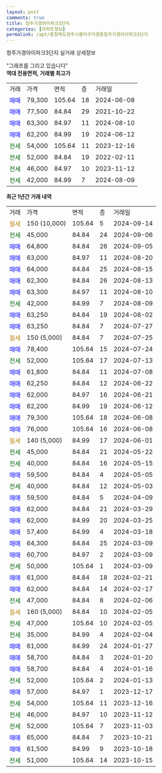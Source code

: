 ```yaml
---
layout: post
comments: true
title: 청주가경아이파크3단지
categories: [아파트정보]
permalink: /apt/충청북도청주시흥덕구가경동청주가경아이파크3단지
---
```


청주가경아이파크3단지 실거래 상세정보

<script type="text/javascript">
  google.charts.load('current', {'packages':['line', 'corechart']});
  google.charts.setOnLoadCallback(drawChart);

  function drawChart() {
    var data = new google.visualization.DataTable();
    data.addColumn('date', '거래일');
    data.addColumn('number', "매매");
    data.addColumn('number', "전세");
    data.addColumn('number', "전매");

    data.addRows([[new Date(Date.parse("2024-09-14")), null, null, null], [new Date(Date.parse("2024-09-06")), null, 45000, null], [new Date(Date.parse("2024-09-05")), 64800, null, null], [new Date(Date.parse("2024-08-20")), 63000, null, null], [new Date(Date.parse("2024-08-15")), 64000, null, null], [new Date(Date.parse("2024-08-13")), 62300, null, null], [new Date(Date.parse("2024-08-10")), 63300, null, null], [new Date(Date.parse("2024-08-09")), null, 42000, null], [new Date(Date.parse("2024-08-02")), 63250, null, null], [new Date(Date.parse("2024-07-27")), 63250, null, null], [new Date(Date.parse("2024-07-25")), null, null, null], [new Date(Date.parse("2024-07-24")), 78400, null, null], [new Date(Date.parse("2024-07-13")), null, 52000, null], [new Date(Date.parse("2024-07-08")), 61800, null, null], [new Date(Date.parse("2024-06-22")), 62250, null, null], [new Date(Date.parse("2024-06-21")), 62000, null, null], [new Date(Date.parse("2024-06-12")), 62200, null, null], [new Date(Date.parse("2024-06-08")), 79300, null, null], [new Date(Date.parse("2024-06-08")), 76000, null, null], [new Date(Date.parse("2024-06-01")), null, null, null], [new Date(Date.parse("2024-05-22")), null, 45000, null], [new Date(Date.parse("2024-05-15")), null, 40000, null], [new Date(Date.parse("2024-05-05")), 59500, null, null], [new Date(Date.parse("2024-05-03")), null, 40000, null], [new Date(Date.parse("2024-04-09")), 59500, null, null], [new Date(Date.parse("2024-03-29")), 62000, null, null], [new Date(Date.parse("2024-03-25")), 62000, null, null], [new Date(Date.parse("2024-03-18")), 57400, null, null], [new Date(Date.parse("2024-03-09")), 64300, null, null], [new Date(Date.parse("2024-03-09")), 60700, null, null], [new Date(Date.parse("2024-03-09")), null, 50000, null], [new Date(Date.parse("2024-02-21")), 61000, null, null], [new Date(Date.parse("2024-02-17")), 62000, null, null], [new Date(Date.parse("2024-02-06")), null, 47000, null], [new Date(Date.parse("2024-02-05")), null, null, null], [new Date(Date.parse("2024-02-05")), null, 47000, null], [new Date(Date.parse("2024-02-04")), null, 35000, null], [new Date(Date.parse("2024-01-27")), 61000, null, null], [new Date(Date.parse("2024-01-20")), 58700, null, null], [new Date(Date.parse("2024-01-16")), 58700, null, null], [new Date(Date.parse("2024-01-13")), null, 52000, null], [new Date(Date.parse("2023-12-17")), 57000, null, null], [new Date(Date.parse("2023-12-16")), null, 54000, null], [new Date(Date.parse("2023-11-12")), null, 46000, null], [new Date(Date.parse("2023-11-03")), null, 52000, null], [new Date(Date.parse("2023-10-21")), 65000, null, null], [new Date(Date.parse("2023-10-18")), 61500, null, null], [new Date(Date.parse("2023-10-15")), null, 51000, null]]);

    var options = {
      hAxis: {
        format: 'yyyy/MM/dd'
      },    
      lineWidth: 0,
      pointsVisible: true,    
      title: '최근 1년간 유형별 실거래가 분포',
      legend: { position: 'bottom' }
    };

    var formatter = new google.visualization.NumberFormat({pattern:'###,###'} );
    formatter.format(data, 1);
    formatter.format(data, 2);
    
    setTimeout(function() {
        var chart = new google.visualization.LineChart(document.getElementById('columnchart_material'));
        chart.draw(data, (options));
        document.getElementById('loading').style.display = 'none';
    }, 200);
  }
</script>


<div id="loading" style="z-index:20; display: block; margin-left: 0px">"그래프를 그리고 있습니다"</div>
<div id="columnchart_material" style="width: 95%; margin-left: 0px; display: block"></div>
<!-- contents start -->
<b>역대 전용면적, 거래별 최고가</b>
<table class="sortable">
    <tr>
      <td>거래</td>
      <td>가격</td>
      <td>면적</td>
      <td>층</td>
      <td>거래일</td>
    </tr>
        <tr>
          <td><a style="color: blue">매매</a></td>
          <td>79,300</td>
          <td>105.64</td>
          <td>18</td>
          <td>2024-06-08</td>
        </tr>            <tr>
          <td><a style="color: blue">매매</a></td>
          <td>77,500</td>
          <td>84.84</td>
          <td>29</td>
          <td>2021-10-22</td>
        </tr>            <tr>
          <td><a style="color: blue">매매</a></td>
          <td>63,300</td>
          <td>84.97</td>
          <td>11</td>
          <td>2024-08-10</td>
        </tr>            <tr>
          <td><a style="color: blue">매매</a></td>
          <td>62,200</td>
          <td>84.99</td>
          <td>19</td>
          <td>2024-06-12</td>
        </tr>        
        <tr>
              <td><a style="color: darkgreen">전세</a></td>
              <td>54,000</td>
              <td>105.64</td>
              <td>11</td>
              <td>2023-12-16</td>
            </tr>            <tr>
              <td><a style="color: darkgreen">전세</a></td>
              <td>52,000</td>
              <td>84.84</td>
              <td>19</td>
              <td>2022-02-11</td>
            </tr>            <tr>
              <td><a style="color: darkgreen">전세</a></td>
              <td>46,000</td>
              <td>84.97</td>
              <td>10</td>
              <td>2023-11-12</td>
            </tr>            <tr>
              <td><a style="color: darkgreen">전세</a></td>
              <td>42,000</td>
              <td>84.99</td>
              <td>7</td>
              <td>2024-08-09</td>
            </tr>        
    
</table>

<b>최근 1년간 거래 내역</b>

<table class="sortable">
    <tr>
      <td>거래</td>
      <td>가격</td>
      <td>면적</td>
      <td>층</td>
      <td>거래일</td>
    </tr>
    <tr>
      <td><a style="color: darkgoldenrod">월세</a></td>
      <td>150 (10,000)</td>
      <td>105.64</td>
      <td>5</td>
      <td>2024-09-14</td>
    </tr>          <tr>
      <td><a style="color: darkgreen">전세</a></td>
      <td>45,000</td>
      <td>84.84</td>
      <td>24</td>
      <td>2024-09-06</td>
    </tr>          <tr>
      <td><a style="color: blue">매매</a></td>
      <td>64,800</td>
      <td>84.84</td>
      <td>26</td>
      <td>2024-09-05</td>
    </tr>          <tr>
      <td><a style="color: blue">매매</a></td>
      <td>63,000</td>
      <td>84.97</td>
      <td>11</td>
      <td>2024-08-20</td>
    </tr>          <tr>
      <td><a style="color: blue">매매</a></td>
      <td>64,000</td>
      <td>84.84</td>
      <td>25</td>
      <td>2024-08-15</td>
    </tr>          <tr>
      <td><a style="color: blue">매매</a></td>
      <td>62,300</td>
      <td>84.84</td>
      <td>26</td>
      <td>2024-08-13</td>
    </tr>          <tr>
      <td><a style="color: blue">매매</a></td>
      <td>63,300</td>
      <td>84.97</td>
      <td>11</td>
      <td>2024-08-10</td>
    </tr>          <tr>
      <td><a style="color: darkgreen">전세</a></td>
      <td>42,000</td>
      <td>84.99</td>
      <td>7</td>
      <td>2024-08-09</td>
    </tr>          <tr>
      <td><a style="color: blue">매매</a></td>
      <td>63,250</td>
      <td>84.84</td>
      <td>19</td>
      <td>2024-08-02</td>
    </tr>          <tr>
      <td><a style="color: blue">매매</a></td>
      <td>63,250</td>
      <td>84.84</td>
      <td>7</td>
      <td>2024-07-27</td>
    </tr>          <tr>
      <td><a style="color: darkgoldenrod">월세</a></td>
      <td>150 (5,000)</td>
      <td>84.84</td>
      <td>7</td>
      <td>2024-07-25</td>
    </tr>          <tr>
      <td><a style="color: blue">매매</a></td>
      <td>78,400</td>
      <td>105.64</td>
      <td>15</td>
      <td>2024-07-24</td>
    </tr>          <tr>
      <td><a style="color: darkgreen">전세</a></td>
      <td>52,000</td>
      <td>105.64</td>
      <td>17</td>
      <td>2024-07-13</td>
    </tr>          <tr>
      <td><a style="color: blue">매매</a></td>
      <td>61,800</td>
      <td>84.84</td>
      <td>11</td>
      <td>2024-07-08</td>
    </tr>          <tr>
      <td><a style="color: blue">매매</a></td>
      <td>62,250</td>
      <td>84.84</td>
      <td>12</td>
      <td>2024-06-22</td>
    </tr>          <tr>
      <td><a style="color: blue">매매</a></td>
      <td>62,000</td>
      <td>84.97</td>
      <td>16</td>
      <td>2024-06-21</td>
    </tr>          <tr>
      <td><a style="color: blue">매매</a></td>
      <td>62,200</td>
      <td>84.99</td>
      <td>19</td>
      <td>2024-06-12</td>
    </tr>          <tr>
      <td><a style="color: blue">매매</a></td>
      <td>79,300</td>
      <td>105.64</td>
      <td>18</td>
      <td>2024-06-08</td>
    </tr>          <tr>
      <td><a style="color: blue">매매</a></td>
      <td>76,000</td>
      <td>105.64</td>
      <td>16</td>
      <td>2024-06-08</td>
    </tr>          <tr>
      <td><a style="color: darkgoldenrod">월세</a></td>
      <td>140 (5,000)</td>
      <td>84.99</td>
      <td>17</td>
      <td>2024-06-01</td>
    </tr>          <tr>
      <td><a style="color: darkgreen">전세</a></td>
      <td>45,000</td>
      <td>84.84</td>
      <td>21</td>
      <td>2024-05-22</td>
    </tr>          <tr>
      <td><a style="color: darkgreen">전세</a></td>
      <td>40,000</td>
      <td>84.84</td>
      <td>16</td>
      <td>2024-05-15</td>
    </tr>          <tr>
      <td><a style="color: blue">매매</a></td>
      <td>59,500</td>
      <td>84.84</td>
      <td>4</td>
      <td>2024-05-05</td>
    </tr>          <tr>
      <td><a style="color: darkgreen">전세</a></td>
      <td>40,000</td>
      <td>84.84</td>
      <td>12</td>
      <td>2024-05-03</td>
    </tr>          <tr>
      <td><a style="color: blue">매매</a></td>
      <td>59,500</td>
      <td>84.84</td>
      <td>5</td>
      <td>2024-04-09</td>
    </tr>          <tr>
      <td><a style="color: blue">매매</a></td>
      <td>62,000</td>
      <td>84.84</td>
      <td>21</td>
      <td>2024-03-29</td>
    </tr>          <tr>
      <td><a style="color: blue">매매</a></td>
      <td>62,000</td>
      <td>84.99</td>
      <td>20</td>
      <td>2024-03-25</td>
    </tr>          <tr>
      <td><a style="color: blue">매매</a></td>
      <td>57,400</td>
      <td>84.99</td>
      <td>4</td>
      <td>2024-03-18</td>
    </tr>          <tr>
      <td><a style="color: blue">매매</a></td>
      <td>64,300</td>
      <td>84.84</td>
      <td>25</td>
      <td>2024-03-09</td>
    </tr>          <tr>
      <td><a style="color: blue">매매</a></td>
      <td>60,700</td>
      <td>84.97</td>
      <td>2</td>
      <td>2024-03-09</td>
    </tr>          <tr>
      <td><a style="color: darkgreen">전세</a></td>
      <td>50,000</td>
      <td>105.64</td>
      <td>1</td>
      <td>2024-03-09</td>
    </tr>          <tr>
      <td><a style="color: blue">매매</a></td>
      <td>61,000</td>
      <td>84.84</td>
      <td>18</td>
      <td>2024-02-21</td>
    </tr>          <tr>
      <td><a style="color: blue">매매</a></td>
      <td>62,000</td>
      <td>84.84</td>
      <td>14</td>
      <td>2024-02-17</td>
    </tr>          <tr>
      <td><a style="color: darkgreen">전세</a></td>
      <td>47,000</td>
      <td>84.84</td>
      <td>8</td>
      <td>2024-02-06</td>
    </tr>          <tr>
      <td><a style="color: darkgoldenrod">월세</a></td>
      <td>160 (5,000)</td>
      <td>84.84</td>
      <td>10</td>
      <td>2024-02-05</td>
    </tr>          <tr>
      <td><a style="color: darkgreen">전세</a></td>
      <td>47,000</td>
      <td>105.64</td>
      <td>10</td>
      <td>2024-02-05</td>
    </tr>          <tr>
      <td><a style="color: darkgreen">전세</a></td>
      <td>35,000</td>
      <td>84.99</td>
      <td>4</td>
      <td>2024-02-04</td>
    </tr>          <tr>
      <td><a style="color: blue">매매</a></td>
      <td>61,000</td>
      <td>84.99</td>
      <td>24</td>
      <td>2024-01-27</td>
    </tr>          <tr>
      <td><a style="color: blue">매매</a></td>
      <td>58,700</td>
      <td>84.84</td>
      <td>3</td>
      <td>2024-01-20</td>
    </tr>          <tr>
      <td><a style="color: blue">매매</a></td>
      <td>58,700</td>
      <td>84.84</td>
      <td>4</td>
      <td>2024-01-16</td>
    </tr>          <tr>
      <td><a style="color: darkgreen">전세</a></td>
      <td>52,000</td>
      <td>105.64</td>
      <td>2</td>
      <td>2024-01-13</td>
    </tr>          <tr>
      <td><a style="color: blue">매매</a></td>
      <td>57,000</td>
      <td>84.97</td>
      <td>1</td>
      <td>2023-12-17</td>
    </tr>          <tr>
      <td><a style="color: darkgreen">전세</a></td>
      <td>54,000</td>
      <td>105.64</td>
      <td>11</td>
      <td>2023-12-16</td>
    </tr>          <tr>
      <td><a style="color: darkgreen">전세</a></td>
      <td>46,000</td>
      <td>84.97</td>
      <td>10</td>
      <td>2023-11-12</td>
    </tr>          <tr>
      <td><a style="color: darkgreen">전세</a></td>
      <td>52,000</td>
      <td>105.64</td>
      <td>7</td>
      <td>2023-11-03</td>
    </tr>          <tr>
      <td><a style="color: blue">매매</a></td>
      <td>65,000</td>
      <td>84.84</td>
      <td>7</td>
      <td>2023-10-21</td>
    </tr>          <tr>
      <td><a style="color: blue">매매</a></td>
      <td>61,500</td>
      <td>84.99</td>
      <td>9</td>
      <td>2023-10-18</td>
    </tr>          <tr>
      <td><a style="color: darkgreen">전세</a></td>
      <td>51,000</td>
      <td>105.64</td>
      <td>14</td>
      <td>2023-10-15</td>
    </tr>      </table>
<!-- contents end -->    

